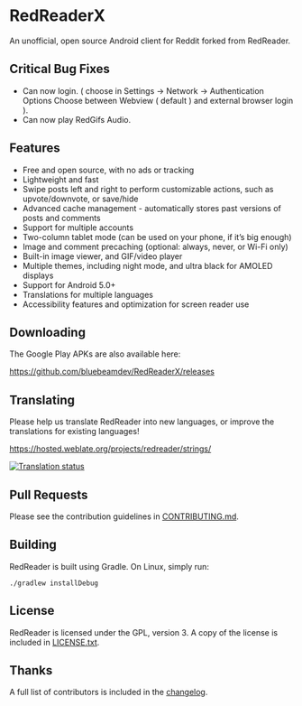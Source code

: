 RedReaderX
=========

An unofficial, open source Android client for Reddit forked from RedReader.

Critical Bug Fixes 
--------

* Can now login.
  ( choose in Settings -> Network -> Authentication Options Choose between Webview ( default ) and external browser login ).
* Can now play RedGifs Audio.

Features
--------

* Free and open source, with no ads or tracking
* Lightweight and fast
* Swipe posts left and right to perform customizable actions, such as
    upvote/downvote, or save/hide
* Advanced cache management - automatically stores past versions of posts and
    comments
* Support for multiple accounts
* Two-column tablet mode (can be used on your phone, if it’s big enough)
* Image and comment precaching (optional: always, never, or Wi-Fi only)
* Built-in image viewer, and GIF/video player
* Multiple themes, including night mode, and ultra black for AMOLED displays
* Support for Android 5.0+
* Translations for multiple languages
* Accessibility features and optimization for screen reader use


Downloading
-----------

The Google Play APKs are also available here:

https://github.com/bluebeamdev/RedReaderX/releases


Translating
-----------

Please help us translate RedReader into new languages, or improve the
translations for existing languages!

https://hosted.weblate.org/projects/redreader/strings/

[![Translation status](https://hosted.weblate.org/widgets/redreader/-/287x66-grey.png)](https://hosted.weblate.org/engage/redreader/?utm_source=widget)


Pull Requests
-------------

Please see the contribution guidelines in
 [CONTRIBUTING.md](CONTRIBUTING.md). 


Building
--------

RedReader is built using Gradle. On Linux, simply run:

    ./gradlew installDebug


License
-------

RedReader is licensed under the GPL, version 3. A copy of the license is
included in [LICENSE.txt](LICENSE.txt).


Thanks
------

A full list of contributors is included in the [changelog](src/main/assets/changelog.txt).
